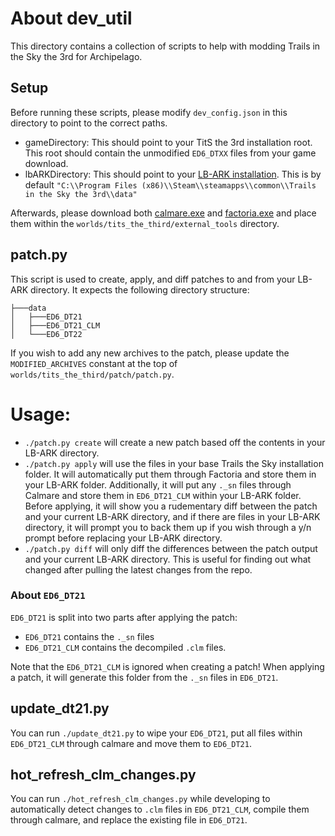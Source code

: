 # About dev_util
This directory contains a collection of scripts to help with modding Trails in the Sky the 3rd for Archipelago.

## Setup
Before running these scripts, please modify `dev_config.json` in this directory to point to the correct paths.
- gameDirectory: This should point to your TitS the 3rd installation root. This root should contain the unmodified `ED6_DTXX` files from your game download.
- lbARKDirectory: This should point to your [LB-ARK installation](https://github.com/Aureole-Suite/LB-ARK). This is by default `"C:\\Program Files (x86)\\Steam\\steamapps\\common\\Trails in the Sky the 3rd\\data"`

Afterwards, please download both [calmare.exe](https://github.com/Kyuuhachi/Aureole/releases/tag/factoria-v1.1.0) and [factoria.exe](https://github.com/Kyuuhachi/Aureole/releases/tag/factoria-v1.1.0) and place them within the `worlds/tits_the_third/external_tools` directory.

## patch.py

This script is used to create, apply, and diff patches to and from your LB-ARK directory. It expects the following directory structure:
```
├───data
│   ├───ED6_DT21
│   ├───ED6_DT21_CLM
│   └───ED6_DT22
```

If you wish to add any new archives to the patch, please update the `MODIFIED_ARCHIVES` constant at the top of `worlds/tits_the_third/patch/patch.py`.

# Usage:
- `./patch.py create` will create a new patch based off the contents in your LB-ARK directory.
- `./patch.py apply` will use the files in your base Trails the Sky installation folder. It will automatically put them through Factoria and store them in your LB-ARK folder. Additionally, it will put any `._sn` files through Calmare and store them in `ED6_DT21_CLM` within your LB-ARK folder. Before applying, it will show you a rudementary diff between the patch and your current LB-ARK directory, and if there are files in your LB-ARK directory, it will prompt you to back them up if you wish through a y/n prompt before replacing your LB-ARK directory.
- `./patch.py diff` will only diff the differences between the patch output and your current LB-ARK directory. This is useful for finding out what changed after pulling the latest changes from the repo.

### About `ED6_DT21`
`ED6_DT21` is split into two parts after applying the patch:
- `ED6_DT21` contains the `._sn` files
- `ED6_DT21_CLM` contains the decompiled `.clm` files.

Note that the `ED6_DT21_CLM` is ignored when creating a patch! When applying a patch, it will generate this folder from the `._sn` files in `ED6_DT21`.

## update_dt21.py
You can run `./update_dt21.py` to wipe your `ED6_DT21`, put all files within `ED6_DT21_CLM` through calmare and move them to `ED6_DT21`.

## hot_refresh_clm_changes.py
You can run `./hot_refresh_clm_changes.py` while developing to automatically detect changes to `.clm` files in `ED6_DT21_CLM`, compile them through calmare, and replace the existing file in `ED6_DT21`.

